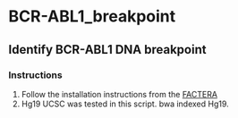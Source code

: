 # BCR-ABL1_breakpoint

## Identify BCR-ABL1 DNA breakpoint

### Instructions
1. Follow the installation instructions from the [FACTERA](https://factera.stanford.edu)
2. Hg19 UCSC was tested in this script. bwa indexed Hg19.
